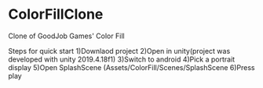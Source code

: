 # ColorFillClone
Clone of GoodJob Games' Color Fill

Steps for quick start
1)Downlaod project
2)Open in unity(project was developed with unity 2019.4.18f1)
3)Switch to android
4)Pick a portrait display
5)Open SplashScene (Assets/ColorFill/Scenes/SplashScene
6)Press play
